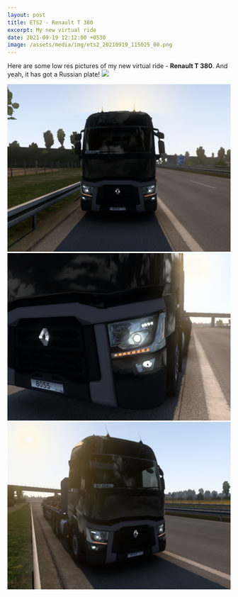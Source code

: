 ```yaml
---
layout: post
title: ETS2 - Renault T 380
excerpt: My new virtual ride
date: 2021-09-19 12:12:00 +0530
image: /assets/media/img/ets2_20210919_115025_00.png
---
```


Here are some low res pictures of my new virtual ride - <strong>Renault T 380</strong>. And yeah, it has got a Russian plate! <img class="nopadding" src="https://emojipedia-us.s3.dualstack.us-west-1.amazonaws.com/thumbs/120/twitter/282/flag-russia_1f1f7-1f1fa.png" style="height: 1em;">

![](/assets/media/img/ets2_20210919_114904_00.png)
![](/assets/media/img/ets2_20210919_115005_00.png)
![](/assets/media/img/ets2_20210919_115025_00.png)